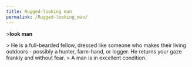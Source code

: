 ```yaml
---
title: Rugged-looking man
permalink: /Rugged-looking_man/
---
```


\>**look man**

\> He is a full-bearded fellow, dressed like someone who makes their
living outdoors - possibly a hunter, farm-hand, or logger. He returns
your gaze frankly and without fear. \> A man is in excellent condition.